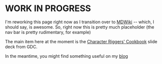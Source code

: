 WORK IN PROGRESS
===========

I'm reworking this page right now as I transition over to [MDWiki](http://dynalon.github.io) -- which, I should say, is awesome.  So, right now this is pretty much placeholder (the nav bar is pretty rudimentary, for example)

The main item here at the moment is the [Character Riggers' Cookbook](cookbook/index.md) slide deck from GDC.

In the meantime, you might find something useful on my [blog](http://blog.theodox.com)

